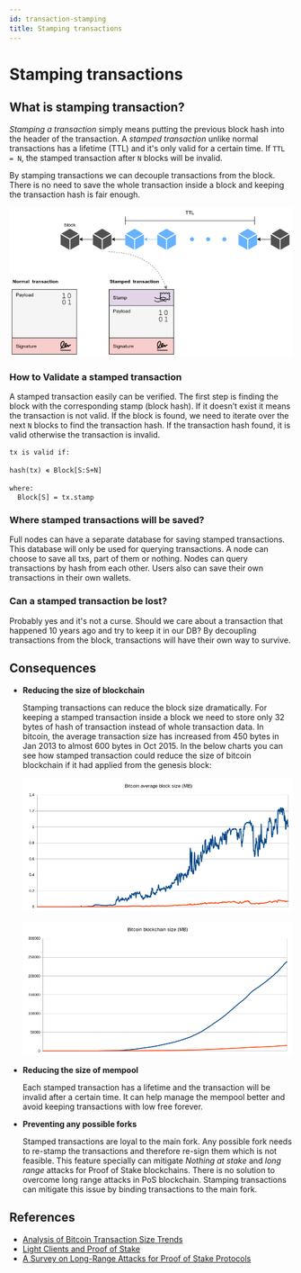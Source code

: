 ```yaml
---
id: transaction-stamping
title: Stamping transactions
---
```


# Stamping transactions

## What is stamping transaction?

*Stamping a transaction* simply means putting the previous block hash into the header of the transaction.
A *stamped transaction* unlike normal transactions has a lifetime (TTL) and it's only valid for a certain time. If `TTL = N`, the stamped transaction after `N` blocks will be invalid.

By stamping transactions we can decouple transactions from the block. There is no need to save the whole transaction inside a block and keeping the transaction hash is fair enough.


![Stamping transaction](../assets/images/stamped_tx.png)


### How to Validate a stamped transaction

A stamped transaction easily can be verified.
The first step is finding the block with the corresponding stamp (block hash).
If it doesn’t exist it means the transaction is not valid.
If the block is found, we need to iterate over the next `N` blocks to find the transaction hash.
If the transaction hash found, it is valid otherwise the transaction is invalid.

```
tx is valid if:

hash(tx) ∊ Block[S:S+N]

where:
  Block[S] = tx.stamp

```

### Where stamped transactions will be saved?

Full nodes can have a separate database for saving stamped transactions.
This database will only be used for querying transactions. A node can choose to save all txs, part of them or nothing.
Nodes can query transactions by hash from each other. Users also can save their own transactions in their own wallets.


### Can a stamped transaction be lost?

Probably yes and it's not a curse. Should we care about a transaction that happened 10 years ago and try to keep it in our DB?
By decoupling transactions from the block, transactions will have their own way to survive.


## Consequences

* **Reducing the size of blockchain**

  Stamping transactions can reduce the block size dramatically. For keeping a stamped transaction inside a block we need to store only 32 bytes of hash of transaction instead of whole transaction data. In bitcoin, the average transaction size has increased from 450 bytes in Jan 2013 to almost 600 bytes in Oct 2015. In the below charts you can see how stamped transaction could reduce the size of bitcoin blockchain if it had applied from the genesis block:

  ![Bitcoin average block size](../assets/images/btc-block-size.png)

  ![Bitcoin blockchain size](../assets/images/btc-blockchain-size.png)


* **Reducing the size of mempool**

  Each stamped transaction has a lifetime and the transaction will be invalid after a certain time. It can help manage the mempool better and avoid keeping transactions with low free forever.

* **Preventing any possible forks**

  Stamped transactions are loyal to the main fork. Any possible fork needs to re-stamp the transactions and therefore re-sign them which is not feasible. This feature specially can mitigate *Nothing at stake* and *long range* attacks for Proof of Stake blockchains. There is no solution to overcome long range attacks in PoS blockchain. Stamping transactions can mitigate this issue by binding transactions to the main fork.



## References
* [Analysis of Bitcoin Transaction Size Trends](https://tradeblock.com/blog/analysis-of-bitcoin-transaction-size-trends)
* [Light Clients and Proof of Stake](https://blog.ethereum.org/2015/01/10/light-clients-proof-stake/)
* [A Survey on Long-Range Attacks for Proof of Stake Protocols](https://ieeexplore.ieee.org/stamp/stamp.jsp?arnumber=8653269)
